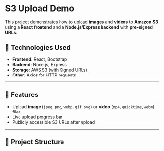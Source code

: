 # S3 Upload Demo

This project demonstrates how to upload **images** and **videos** to **Amazon S3** using a **React frontend** and a **Node.js/Express backend** with **pre-signed URLs**.

## 🔧 Technologies Used

- **Frontend**: React, Bootstrap
- **Backend**: Node.js, Express
- **Storage**: AWS S3 (with Signed URLs)
- **Other**: Axios for HTTP requests

---

## 🚀 Features

- Upload **image** (`jpeg`, `png`, `webp`, `gif`, `svg`) or **video** (`mp4`, `quicktime`, `webm`) files
- Live upload progress bar
- Publicly accessible S3 URLs after upload


---

## 📂 Project Structure

